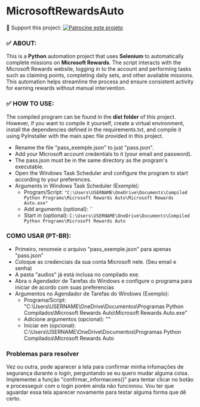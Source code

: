 ﻿# MicrosoftRewardsAuto

:rocket: Support this project: [![Patrocine este projeto](https://img.shields.io/badge/-Sponsor-fafbfc?logo=GitHub%20Sponsors)](https://github.com/sponsors/brkas96)

### :white_check_mark: ABOUT:

This is a **Python** automation project that uses **Selenium** to automatically complete missions on **Microsoft Rewards**. 
The script interacts with the Microsoft Rewards website, logging in to the account and performing tasks such as 
claiming points, completing daily sets, and other available missions. This automation helps streamline the process 
and ensure consistent activity for earning rewards without manual intervention.

### :white_check_mark: HOW TO USE:

The compiled program can be found in the **dist folder** of this project. However, if you want to compile it yourself, 
create a virtual environment, install the dependencies defined in the requirements.txt, and compile it using 
PyInstaller with the main.spec file provided in this project.

- Rename the file "pass_exemple.json" to just "pass.json".
- Add your Microsoft account credentials to it (your email and password).
- The pass.json must be in the same directory as the program's executable.
- Open the Windows Task Scheduler and configure the program to start according to your preferences.
- Arguments in Windows Task Scheduler (Exemple):
    - Program/Script: `"C:\Users\USERNAME\OneDrive\Documents\Compiled Python Programs\Microsoft Rewards Auto\Microsoft Rewards Auto.exe"`
    - Add arguments (optional): ``
    - Start in (optional): `C:\Users\USERNAME\OneDrive\Documents\Compiled Python Programs\Microsoft Rewards Auto`


### COMO USAR (PT-BR):

- Primeiro, renomeie o arquivo "pass_exemple.json" para apenas "pass.json"
- Coloque as credenciais da sua conta Microsoft nele. (Seu email e senha)
- A pasta "audios" já está inclusa no compilado exe.
- Abra o Agendador de Tarefas do Windows e configure o programa para iniciar de acordo com suas preferencias
- Argumentos no Agendador de Tarefas do Windows (Exemplo):
    - Programa/Script: "C:\Users\USERNAME\OneDrive\Documentos\Programas Python Compilados\Microsoft Rewards Auto\Microsoft Rewards Auto.exe"
    - Adicione argumentos (opcional): ""
    - Iniciar em (opcional): C:\Users\USERNAME\OneDrive\Documentos\Programas Python Compilados\Microsoft Rewards Auto

### Problemas para resolver
Vez ou outra, pode aparecer a tela para confirmar minha infomações de segurança durante o login, perguntando se eu quero
mudar alguma coisa. Implementei a função "confirmar_informacoes()" para tentar clicar no botão e processeguir com o login
porém ainda não funcionou. Vou ter que aguardar essa tela aparecer novamente para testar alguma forma que dê certo.
